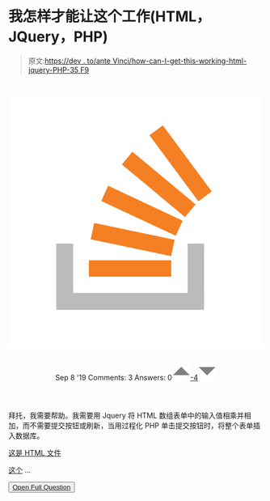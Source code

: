 # 我怎样才能让这个工作(HTML，JQuery，PHP)

> 原文:[https://dev . to/ante Vinci/how-can-I-get-this-working-html-jquery-PHP-35 F9](https://dev.to/antevinci/how-can-i-get-this-working-html-jquery-php-35f9)

<header>

# ![](img/5dbb32dd8e7a84fd6febfe0cdccb56ed.png)

Sep 8 '19 Comments: 3 Answers: 0[![](img/a065da4e8eb02494bbdf9da25e72307b.png)-4![](img/0a5dbf7e796d422711f0ba4f7b944281.png)](https://stackoverflow.com/questions/57843079/how-can-i-get-this-working-html-jquery-php) </header>

拜托，我需要帮助。我需要用 Jquery 将 HTML 数组表单中的输入值相乘并相加，而不需要提交按钮或刷新，当用过程化 PHP 单击提交按钮时，将整个表单插入数据库。

[这是 HTML 文件](https://i.stack.imgur.com/EpTkO.png)

[这个](https://i.stack.imgur.com/vnOM6.png) …

<button class="ltag__stackexchange--btn" type="button">[Open Full Question](https://stackoverflow.com/questions/57843079/how-can-i-get-this-working-html-jquery-php)</button>